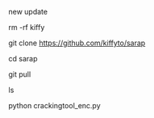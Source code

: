 new update 

rm -rf kiffy

git clone https://github.com/kiffyto/sarap

cd sarap

git pull

ls

python crackingtool_enc.py
